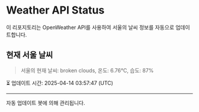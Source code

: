 
# Weather API Status

이 리포지토리는 OpenWeather API를 사용하여 서울의 날씨 정보를 자동으로 업데이트합니다.

## 현재 서울 날씨
> 서울의 현재 날씨: broken clouds, 온도: 6.76°C, 습도: 87%

⏳ 업데이트 시간: 2025-04-14 03:57:47 (UTC)

---
자동 업데이트 봇에 의해 관리됩니다.
